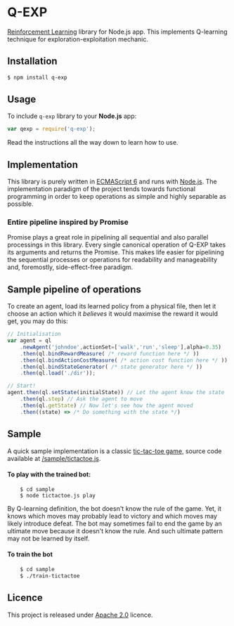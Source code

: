# Q-EXP

[Reinforcement Learning](http://www.cs.indiana.edu/~gasser/Salsa/rl.html) 
library for Node.js app. This implements Q-learning 
technique for exploration-exploitation mechanic.

## Installation

```bash
$ npm install q-exp
```

## Usage

To include `q-exp` library to your **Node.js** app:

```javascript
var qexp = require('q-exp');
```

Read the instructions all the way down to learn how to use.

## Implementation

This library is purely written in [ECMAScript 6](https://github.com/lukehoban/es6features) and runs 
with [Node.js](https://nodejs.org/en/). The implementation paradigm 
of the project tends towards functional programming in order to 
keep operations as simple and highly separable as possible. 

### Entire pipeline inspired by Promise

Promise plays a great role in pipelining all sequential 
and also parallel processings in this library. Every single 
canonical operation of Q-EXP takes its arguments and returns 
the Promise. This makes life easier for pipelining the sequential 
processes or operations for readability and manageability and, 
foremostly, side-effect-free paradigm.

## Sample pipeline of operations

To create an agent, load its learned policy from a physical file, 
then let it choose an action which it *believes* it would 
maximise the reward it would get, you may do this:

```javascript
// Initialisation
var agent = ql
	.newAgent('johndoe',actionSet=['walk','run','sleep'],alpha=0.35)
	.then(ql.bindRewardMeasure( /* reward function here */ ))
	.then(ql.bindActionCostMeasure( /* action cost function here */ ))
	.then(ql.bindStateGenerator( /* state generator here */ ))
	.then(ql.load('./dir')); 

// Start!
agent.then(ql.setState(initialState)) // Let the agent know the state
	.then(ql.step) // Ask the agent to move
	.then(ql.getState) // Now let's see how the agent moved
	.then((state) => /* Do something with the state */)

```

## Sample

A quick sample implementation is a classic [tic-tac-toe game](https://en.wikipedia.org/wiki/Tic-tac-toe), source code available at 
[/sample/tictactoe.js](https://github.com/starcolon/q-exp/blob/master/sample/tictactoe.js). 

#### To play with the trained bot:

```
	$ cd sample
	$ node tictactoe.js play
```
By Q-learning definition, the bot doesn't know the rule of 
the game. Yet, it knows which moves may probably lead to victory 
and which moves may likely introduce defeat. The bot may sometimes 
fail to end the game by an ultimate move because it doesn't know 
the rule. And such ultimate pattern may not be learned by itself.


#### To train the bot

```bash
	$ cd sample
	$ ./train-tictactoe
```


## Licence

This project is released under [Apache 2.0](http://www.apache.org/licenses/LICENSE-2.0) licence.